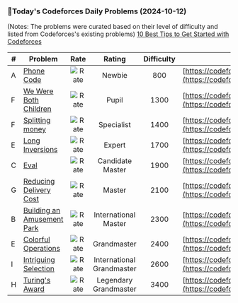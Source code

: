 ### 🌟Today's Codeforces Daily Problems (2024-10-12)
(Notes: The problems were curated based on their level of difficulty and listed from Codeforces's existing problems)
[10 Best Tips to Get Started with Codeforces](https://github.com/ika9810/Codeforces-Daily-Problems/blob/main/10%20Best%20Tips%20to%20Get%20Started%20with%20Codeforces.md)

| # | Problem | Rate| Rating | Difficulty | Contest |
|---| ----- | :--------: | :----------: | :----------: | ---------- |
|A|[Phone Code](https://codeforces.com/contest/172/problem/A)|![Rate](https://img.shields.io/badge/Newbie-800-lightgrey)|Newbie|800|[https://codeforces.com/contest/172](https://codeforces.com/contest/172)|
|F|[We Were Both Children](https://codeforces.com/contest/1850/problem/F)|![Rate](https://img.shields.io/badge/Pupil-1300-brightgreen)|Pupil|1300|[https://codeforces.com/contest/1850](https://codeforces.com/contest/1850)|
|F|[Splitting money](https://codeforces.com/contest/1046/problem/F)|![Rate](https://img.shields.io/badge/Specialist-1400-9cf)|Specialist|1400|[https://codeforces.com/contest/1046](https://codeforces.com/contest/1046)|
|E|[Long Inversions](https://codeforces.com/contest/1955/problem/E)|![Rate](https://img.shields.io/badge/Expert-1700-blue)|Expert|1700|[https://codeforces.com/contest/1955](https://codeforces.com/contest/1955)|
|C|[Eval](https://codeforces.com/contest/470/problem/C)|![Rate](https://img.shields.io/badge/Candidate%20Master-1900-blueviolet)|Candidate Master|1900|[https://codeforces.com/contest/470](https://codeforces.com/contest/470)|
|G|[Reducing Delivery Cost](https://codeforces.com/contest/1433/problem/G)|![Rate](https://img.shields.io/badge/Master-2100-orange)|Master|2100|[https://codeforces.com/contest/1433](https://codeforces.com/contest/1433)|
|B|[Building an Amusement Park](https://codeforces.com/contest/1575/problem/B)|![Rate](https://img.shields.io/badge/International%20Master-2300-orange)|International Master|2300|[https://codeforces.com/contest/1575](https://codeforces.com/contest/1575)|
|E|[Colorful Operations](https://codeforces.com/contest/1638/problem/E)|![Rate](https://img.shields.io/badge/Grandmaster-2400-red)|Grandmaster|2400|[https://codeforces.com/contest/1638](https://codeforces.com/contest/1638)|
|I|[Intriguing Selection](https://codeforces.com/contest/1267/problem/I)|![Rate](https://img.shields.io/badge/International%20Grandmaster-2600-red)|International Grandmaster|2600|[https://codeforces.com/contest/1267](https://codeforces.com/contest/1267)|
|H|[Turing's Award](https://codeforces.com/contest/1530/problem/H)|![Rate](https://img.shields.io/badge/Legendary%20Grandmaster-3400-red)|Legendary Grandmaster|3400|[https://codeforces.com/contest/1530](https://codeforces.com/contest/1530)|
